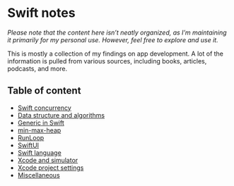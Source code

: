 # Swift notes

_Please note that the content here isn’t neatly organized, as I’m maintaining it primarily for my personal use. However, feel free to explore and use it._

This is mostly a collection of my findings on app development. A lot of the information is pulled from various sources, including books, articles, podcasts, and more.

## Table of content

- [Swift concurrency](concurrency.md)
- [Data structure and algorithms](data-structure.md)
- [Generic in Swift](generic.md)
- [min-max-heap](min-max-heap.md)
- [RunLoop](RunLoop.md)
- [SwiftUI](SwiftUI.md)
- [Swift language](Swift.md)
- [Xcode and simulator](xcode-and-simulator.md)
- [Xcode project settings](xcode-project-settings.md)
- [Miscellaneous](Miscellaneous.md)
